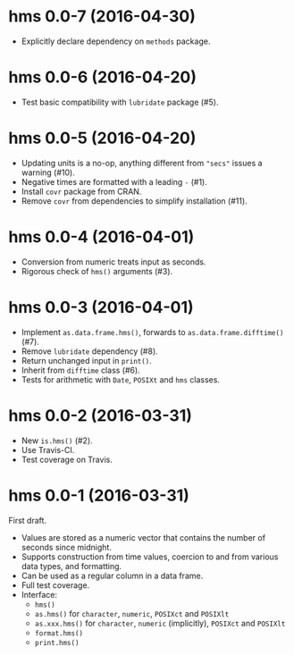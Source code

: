 # hms 0.0-7 (2016-04-30)

- Explicitly declare dependency on `methods` package.


# hms 0.0-6 (2016-04-20)

- Test basic compatibility with `lubridate` package (#5).


# hms 0.0-5 (2016-04-20)

- Updating units is a no-op, anything different from `"secs"` issues a warning (#10).
- Negative times are formatted with a leading `-` (#1).
- Install `covr` package from CRAN.
- Remove `covr` from dependencies to simplify installation (#11).


# hms 0.0-4 (2016-04-01)

- Conversion from numeric treats input as seconds.
- Rigorous check of `hms()` arguments (#3).


# hms 0.0-3 (2016-04-01)

- Implement `as.data.frame.hms()`, forwards to `as.data.frame.difftime()` (#7).
- Remove `lubridate` dependency (#8).
- Return unchanged input in `print()`.
- Inherit from `difftime` class (#6).
- Tests for arithmetic with `Date`, `POSIXt` and `hms` classes.


# hms 0.0-2 (2016-03-31)

- New `is.hms()` (#2).
- Use Travis-CI.
- Test coverage on Travis.


# hms 0.0-1 (2016-03-31)

First draft.

- Values are stored as a numeric vector that contains the number of seconds
  since midnight.
- Supports construction from time values, coercion to and from various data
  types, and formatting.
- Can be used as a regular column in a data frame.
- Full test coverage.
- Interface:
    - `hms()`
    - `as.hms()` for `character`, `numeric`, `POSIXct` and `POSIXlt`
    - `as.xxx.hms()` for `character`, `numeric` (implicitly), `POSIXct` and
      `POSIXlt`
    - `format.hms()`
    - `print.hms()`
